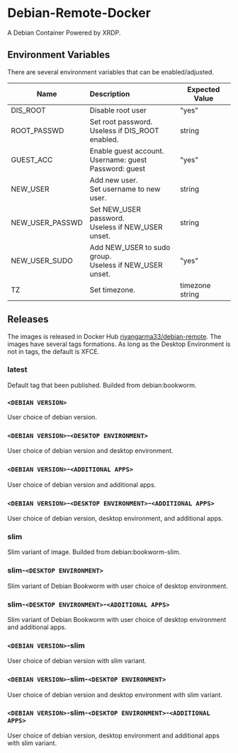 # Debian-Remote-Docker

A Debian Container Powered by XRDP.

## Environment Variables

There are several environment variables that can be enabled/adjusted.

| Name            | Description                                                     | Expected Value  |
| --------------- | :-------------------------------------------------------------- | --------------- |
| DIS_ROOT        | Disable root user                                               | "yes"           |
| ROOT_PASSWD     | Set root password.<br />Useless if DIS_ROOT enabled.            | string          |
| GUEST_ACC       | Enable guest account.<br />Username: guest<br />Password: guest | "yes"           |
| NEW_USER        | Add new user.<br />Set username to new user.                    | string          |
| NEW_USER_PASSWD | Set NEW_USER password.<br />Useless if NEW_USER unset.          | string          |
| NEW_USER_SUDO   | Add NEW_USER to sudo group.<br />Useless if NEW_USER unset.     | "yes"           |
| TZ              | Set timezone.                                                   | timezone string |

## Releases

The images is released in Docker Hub [riyangarma33/debian-remote](https://hub.docker.com/r/riyangarma33/debian-remote). The images have several tags formations. As long as the Desktop Environment is not in tags, the default is XFCE.

### latest

Default tag that been published. Builded from debian:bookworm.

### `<DEBIAN VERSION>`

User choice of debian version.

### `<DEBIAN VERSION>`-`<DESKTOP ENVIRONMENT>`

User choice of debian version and desktop environment.

### `<DEBIAN VERSION>`-`<ADDITIONAL APPS>`

User choice of debian version and additional apps.

### `<DEBIAN VERSION>`-`<DESKTOP ENVIRONMENT>`-`<ADDITIONAL APPS>`

User choice of debian version, desktop environment, and additional apps.

### slim

Slim variant of image. Builded from debian:bookworm-slim.

### slim-`<DESKTOP ENVIRONMENT>`

Slim variant of Debian Bookworm with user choice of desktop environment.

### slim-`<DESKTOP ENVIRONMENT>`-`<ADDITIONAL APPS>`

Slim variant of Debian Bookworm with user choice of desktop environment and additional apps.

### `<DEBIAN VERSION>`-slim

User choice of debian version with slim variant.

### `<DEBIAN VERSION>`-slim-`<DESKTOP ENVIRONMENT>`

User choice of debian version and desktop environment with slim variant.

### `<DEBIAN VERSION>`-slim-`<DESKTOP ENVIRONMENT>`-`<ADDITIONAL APPS>`

User choice of debian version, desktop environment and additional apps with slim variant.
